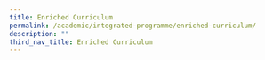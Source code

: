 ```yaml
---
title: Enriched Curriculum
permalink: /academic/integrated-programme/enriched-curriculum/
description: ""
third_nav_title: Enriched Curriculum
---
```

